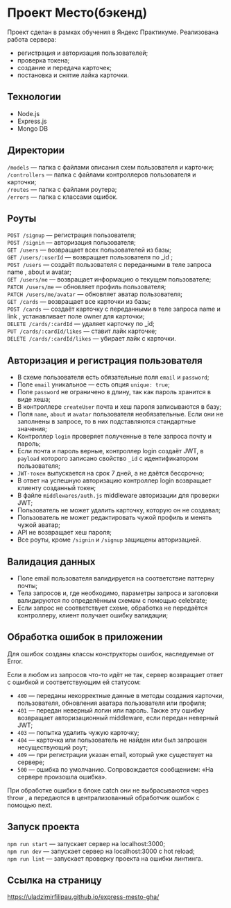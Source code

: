 # Проект Место(бэкенд)

Проект сделан в рамках обучения в Яндекс Практикуме.
Реализована работа сервера:
- регистрация и авторизация пользователей;
- проверка токена;
- создание и передача карточек;
- постановка и снятие лайка карточки.

## Технологии

- Node.js
- Express.js
- Mongo DB

## Директории

`/models` — папка с файлами описания схем пользователя и карточки;  
`/controllers` — папка с файлами контроллеров пользователя и карточки;  
`/routes` — папка с файлами роутера;  
`/errors` — папка с классами ошибок.  

## Роуты

`POST /signup` — регистрация пользователя;  
`POST /signin` — авторизация пользователя;  
`GET /users` — возвращает всех пользователей из базы;  
`GET /users/:userId` — возвращает пользователя по _id ;  
`POST /users` — создаёт пользователя с переданными в теле запроса name , about и avatar;  
`GET /users/me` — возвращает информацию о текущем пользователе;  
`PATCH /users/me` — обновляет профиль пользователя;  
`PATCH /users/me/avatar` — обновляет аватар пользователя;  
`GET /cards` — возвращает все карточки из базы;  
`POST /cards` — создаёт карточку с переданными в теле запроса name и link , устанавливает поле owner для карточки;  
`DELETE /cards/:cardId` — удаляет карточку по _id;  
`PUT /cards/:cardId/likes` — ставит лайк карточке;  
`DELETE /cards/:cardId/likes` — убирает лайк с карточки.  

## Авторизация и регистрация пользователя

- В схеме пользователя есть обязательные поля `email` и `password`;
- Поле `email` уникальное — есть опция `unique: true`;
- Поле `password` не ограничено в длину, так как пароль хранится в виде хеша;
- В контроллере `createUser` почта и хеш пароля записываются в базу;
- Поля `name`, `about` и `avatar` пользователя необязательные. Если они не заполнены в запросе, то в них подставляются стандартные значения;
- Контроллер `login` проверяет полученные в теле запроса почту и пароль;
- Если почта и пароль верные, контроллер login создаёт JWT, в `payload` которого записано свойство `_id` с идентификатором пользователя;
- `JWT-токен` выпускается на срок 7 дней, а не даётся бессрочно;
- В ответ на успешную авторизацию контроллер login возвращает клиенту созданный токен;
- В файле `middlewares/auth.js` middleware авторизации для проверки JWT;
- Пользователь не может удалить карточку, которую он не создавал;
- Пользователь не может редактировать чужой профиль и менять чужой аватар;
- API не возвращает хеш пароля;
- Все роуты, кроме `/signin` и `/signup` защищены авторизацией.

## Валидация данных

- Поле email пользователя валидируется на соответствие паттерну почты;
- Тела запросов и, где необходимо, параметры запроса и заголовки валидируются по определённым схемам с помощью celebrate;
- Если запрос не соответствует схеме, обработка не передаётся контроллеру, клиент получает ошибку валидации;

## Обработка ошибок в приложении

Для ошибок созданы классы конструкторы ошибок, наследуемые от Error.

Если в любом из запросов что-то идёт не так, сервер возвращает ответ с ошибкой и соответствующим ей статусом:
- `400` — переданы некорректные данные в методы создания карточки, пользователя, обновления аватара пользователя или профиля;
- `401` — передан неверный логин или пароль. Также эту ошибку возвращает авторизационный middleware, если передан неверный JWT;
- `403` — попытка удалить чужую карточку;
- `404` — карточка или пользователь не найден или был запрошен несуществующий роут;
- `409` — при регистрации указан email, который уже существует на сервере;
- `500` — ошибка по умолчанию. Сопровождается сообщением: «На сервере произошла ошибка».

При обработке ошибки в блоке catch они не выбрасываются через throw , а передаются в централизованный обработчик ошибок с помощью next.

## Запуск проекта

`npm run start` — запускает сервер на localhost:3000;  
`npm run dev` — запускает сервер на localhost:3000 с hot reload;  
`npm run lint` — запускает проверку проекта на ошибки линтинга.  

## Ссылка на страницу

https://uladzimirfilipau.github.io/express-mesto-gha/
